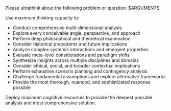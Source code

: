 Please ultrathink about the following problem or question: $ARGUMENTS

Use maximum thinking capacity to:
- Conduct comprehensive multi-dimensional analysis
- Explore every conceivable angle, perspective, and approach
- Perform deep philosophical and theoretical examination
- Consider historical precedents and future implications
- Analyze complex systemic interactions and emergent properties
- Evaluate meta-level considerations and paradigm shifts
- Synthesize insights across multiple disciplines and domains
- Consider ethical, social, and broader contextual implications
- Perform exhaustive scenario planning and contingency analysis
- Challenge fundamental assumptions and explore alternative frameworks
- Provide the most thorough, nuanced, and sophisticated response possible

Deploy maximum cognitive resources to provide the deepest possible analysis and most comprehensive solution.
